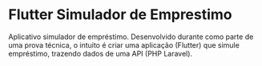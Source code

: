 # Flutter Simulador de Emprestimo
 Aplicativo simulador de empréstimo. Desenvolvido durante como parte de uma prova técnica, o intuito é criar uma aplicação (Flutter) que simule empréstimo, trazendo dados de uma API (PHP Laravel).
